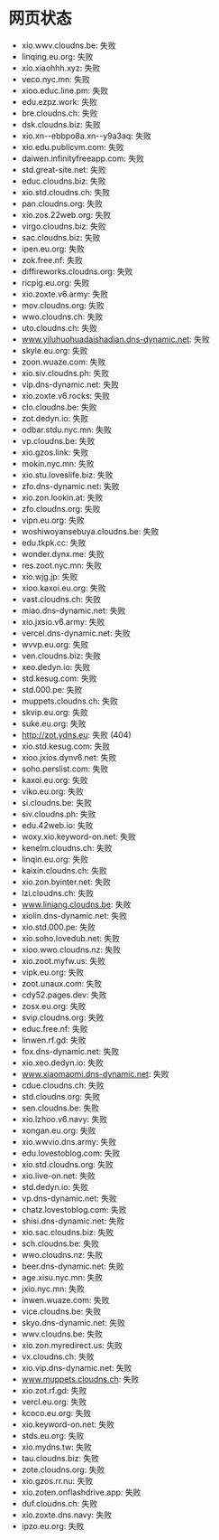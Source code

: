 # 网页状态
- xio.wwv.cloudns.be: 失败
- linqing.eu.org: 失败
- xio.xiaohhh.xyz: 失败
- veco.nyc.mn: 失败
- xioo.educ.line.pm: 失败
- edu.ezpz.work: 失败
- bre.cloudns.ch: 失败
- dsk.cloudns.biz: 失败
- xio.xn--ebbpo8a.xn--y9a3aq: 失败
- xio.edu.publicvm.com: 失败
- daiwen.infinityfreeapp.com: 失败
- std.great-site.net: 失败
- educ.cloudns.biz: 失败
- xio.std.cloudns.ch: 失败
- pan.cloudns.org: 失败
- xio.zos.22web.org: 失败
- virgo.cloudns.biz: 失败
- sac.cloudns.biz: 失败
- ipen.eu.org: 失败
- zok.free.nf: 失败
- diffireworks.cloudns.org: 失败
- ricpig.eu.org: 失败
- xio.zoxte.v6.army: 失败
- mov.cloudns.org: 失败
- wwo.cloudns.ch: 失败
- uto.cloudns.ch: 失败
- www.yiluhuohuadaishadian.dns-dynamic.net: 失败
- skyle.eu.org: 失败
- zoon.wuaze.com: 失败
- xio.siv.cloudns.ph: 失败
- vip.dns-dynamic.net: 失败
- xio.zoxte.v6.rocks: 失败
- clo.cloudns.be: 失败
- zot.dedyn.io: 失败
- odbar.stdu.nyc.mn: 失败
- vp.cloudns.be: 失败
- xio.gzos.link: 失败
- mokin.nyc.mn: 失败
- xio.stu.loveslife.biz: 失败
- zfo.dns-dynamic.net: 失败
- xio.zon.lookin.at: 失败
- zfo.cloudns.org: 失败
- vipn.eu.org: 失败
- woshiwoyansebuya.cloudns.be: 失败
- edu.tkpk.cc: 失败
- wonder.dynx.me: 失败
- res.zoot.nyc.mn: 失败
- xio.wjg.jp: 失败
- xioo.kaxoi.eu.org: 失败
- vast.cloudns.ch: 失败
- miao.dns-dynamic.net: 失败
- xio.jxsio.v6.army: 失败
- vercel.dns-dynamic.net: 失败
- wvvp.eu.org: 失败
- ven.cloudns.biz: 失败
- xeo.dedyn.io: 失败
- std.kesug.com: 失败
- std.000.pe: 失败
- muppets.cloudns.ch: 失败
- skvip.eu.org: 失败
- suke.eu.org: 失败
- http://zot.ydns.eu: 失败 (404)
- xio.std.kesug.com: 失败
- xioo.jxios.dynv6.net: 失败
- soho.perslist.com: 失败
- kaxoi.eu.org: 失败
- viko.eu.org: 失败
- si.cloudns.be: 失败
- siv.cloudns.ph: 失败
- edu.42web.io: 失败
- woxy.xio.keyword-on.net: 失败
- kenelm.cloudns.ch: 失败
- linqin.eu.org: 失败
- kaixin.cloudns.ch: 失败
- xio.zon.byinter.net: 失败
- lzi.cloudns.ch: 失败
- www.liniang.cloudns.be: 失败
- xiolin.dns-dynamic.net: 失败
- xio.std.000.pe: 失败
- xio.soho.lovedub.net: 失败
- xioo.wwo.cloudns.nz: 失败
- xio.zoot.myfw.us: 失败
- vipk.eu.org: 失败
- zoot.unaux.com: 失败
- cdy52.pages.dev: 失败
- zosx.eu.org: 失败
- svip.cloudns.org: 失败
- educ.free.nf: 失败
- linwen.rf.gd: 失败
- fox.dns-dynamic.net: 失败
- xio.xeo.dedyn.io: 失败
- www.xiaomaomi.dns-dynamic.net: 失败
- cdue.cloudns.ch: 失败
- std.cloudns.org: 失败
- sen.cloudns.be: 失败
- xio.lzhoo.v6.navy: 失败
- xongan.eu.org: 失败
- xio.wwvio.dns.army: 失败
- edu.lovestoblog.com: 失败
- xio.std.cloudns.org: 失败
- xio.live-on.net: 失败
- std.dedyn.io: 失败
- vp.dns-dynamic.net: 失败
- chatz.lovestoblog.com: 失败
- shisi.dns-dynamic.net: 失败
- xio.sac.cloudns.biz: 失败
- sch.cloudns.be: 失败
- wwo.cloudns.nz: 失败
- beer.dns-dynamic.net: 失败
- age.xisu.nyc.mn: 失败
- jxio.nyc.mn: 失败
- inwen.wuaze.com: 失败
- vice.cloudns.be: 失败
- skyo.dns-dynamic.net: 失败
- wwv.cloudns.be: 失败
- xio.zon.myredirect.us: 失败
- vx.cloudns.ch: 失败
- xio.vip.dns-dynamic.net: 失败
- www.muppets.cloudns.ch: 失败
- xio.zot.rf.gd: 失败
- vercl.eu.org: 失败
- kcoco.eu.org: 失败
- xio.keyword-on.net: 失败
- stds.eu.org: 失败
- xio.mydns.tw: 失败
- tau.cloudns.biz: 失败
- zote.cloudns.org: 失败
- xio.gzos.rr.nu: 失败
- xio.zoten.onflashdrive.app: 失败
- duf.cloudns.ch: 失败
- xio.zoxte.dns.navy: 失败
- ipzo.eu.org: 失败
